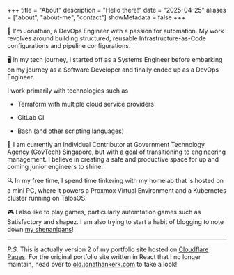 +++
title = "About"
description = "Hello there!"
date = "2025-04-25"
aliases = ["about", "about-me", "contact"]
showMetadata = false
+++

:wave: I'm Jonathan, a DevOps Engineer with a passion for automation. My work revolves around building structured, reusable Infrastructure-as-Code configurations and pipeline configurations.

:desktop_computer: In my tech journey, I started off as a Systems Engineer before embarking on my journey as a Software Developer and finally ended up as a DevOps Engineer.

I work primarily with technologies such as 
  
  - Terraform with multiple cloud service providers
  
  - GitLab CI

  - Bash (and other scripting languages)

:briefcase: I am currently an Individual Contributor at Government Technology Agency (GovTech) Singapore, but with a goal of transitioning to engineering management. I believe in creating a safe and productive space for up and coming junior engineers to shine.

:mag: In my free time, I spend time tinkering with my homelab that is hosted on a mini PC, where it powers a Proxmox Virtual Environment and a Kubernetes cluster running on TalosOS.

:video_game: I also like to play games, particularly automtation games such as Satisfactory and shapez. I am also trying to start a habit of blogging to note down [my shenanigans](../../blogs)!


---


*P.S.* This is actually version 2 of my portfolio site hosted on [Cloudflare Pages](https://pages.cloudflare.com/). For the original portfolio site written in React that I no longer maintain, head over to [old.jonathankerk.com](https://old.jonathankerk.com) to take a look!